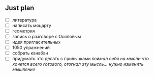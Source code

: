 ## Just plan
- [ ] литература 
- [ ] написать моцарту 
- [ ] геометрия 
- [ ] запись о разговоре с Осиповым 
- [ ] идея пригласительных
- [ ] 1050 упражнений
- [ ] собрать канабан
- [ ] придумать что делать с привычками
*поймал себя на мысли что хочется всего готового, отогнал эту мысль... нужно изменить мышление*

